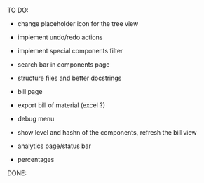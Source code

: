 TO DO:

- change placeholder icon for the tree view

- implement undo/redo actions
- implement special components filter
- search bar in components page

- structure files and better docstrings

- bill page
- export bill of material (excel ?)

- debug menu
- show level and hashn of the components, refresh the bill view

- analytics page/status bar
- percentages

DONE:
